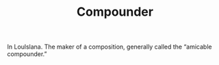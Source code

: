 ---
title: Compounder
letter: C
permalink: "/definitions/bld-compounder.html"
body: In Loulslana. The maker of a composition, generally called the “amicable compounder.”
published_at: '2018-07-07'
source: Black's Law Dictionary 2nd Ed (1910)
layout: post
---